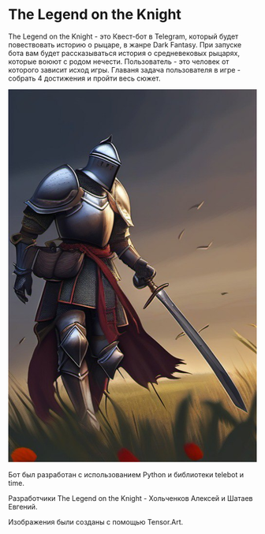 # The Legend on the Knight

  The Legend on the Knight - это Квест-бот в Telegram, который будет повествовать историю о рыцаре, в жанре Dark Fantasy. При запуске бота вам будет рассказываться история о средневековых рыцарях, которые воюют с родом нечести. Пользователь - это человек от которого зависит исход игры. Главаня задача пользователя в игре - собрать 4 достижения и пройти весь сюжет. 

![Knight](https://github.com/Holchenkov/TG_BOT/blob/main/Photo/%D0%9E%D0%B4%D0%B8%D0%BD.jpg?raw=true)

Бот был разработан с использованием Python и библиотеки telebot и time.

Разработчики The Legend on the Knight - Хольченков Алексей и Шатаев Евгений.

Изображения были созданы с помощью Tensor.Art. 
